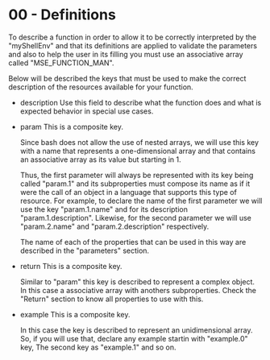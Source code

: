 # 00 - Definitions

To describe a function in order to allow it to be correctly interpreted by
the "myShellEnv" and that its definitions are applied to validate the
parameters and also to help the user in its filling you must use an
associative array called "MSE_FUNCTION_MAN".

Below will be described the keys that must be used to make the correct
description of the resources available for your function.

- description
  Use this field to describe what the function does and what is expected
  behavior in special use cases.

- param
  This is a composite key.

  Since bash does not allow the use of nested arrays, we will use this key
  with a name that represents a one-dimensional array and that contains an
  associative array as its value but starting in 1.

  Thus, the first parameter will always be represented with its key being
  called "param.1" and its subproperties must compose its name as if it were
  the call of an object in a language that supports this type of resource.
  For example, to declare the name of the first parameter we will use the
  key "param.1.name" and for its description "param.1.description".
  Likewise,  for the second parameter we will use "param.2.name" and
  "param.2.description" respectively.

  The name of each of the properties that can be used in this way are
  described in the "parameters" section.

- return
  This is a composite key.

  Similar to "param" this key is described to represent a complex object.
  In this case a associative array with anothers subproperties.
  Check the "Return" section to know all properties to use with this.

- example
  This is a composite key.

  In this case the key is described to represent an unidimensional array.
  So, if you will use that, declare any example startin with "example.0" key,
  The second key as "example.1" and so on.